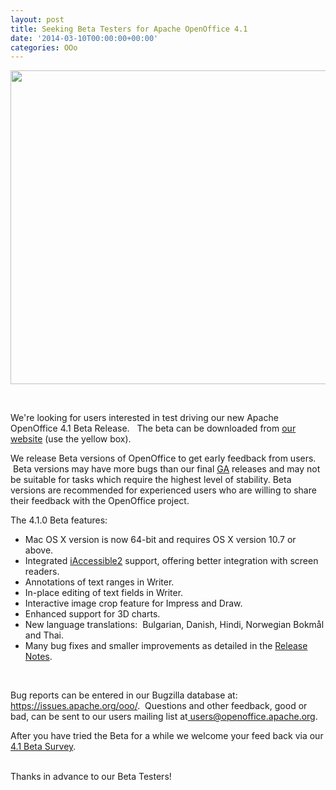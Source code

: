 ```yaml
---
layout: post
title: Seeking Beta Testers for Apache OpenOffice 4.1
date: '2014-03-10T00:00:00+00:00'
categories: OOo
---
```

<div align="center"> <img width="640" height="502" frameborder="0" src="https://blogs.apache.org/OOo/mediaresource/a91517e3-ed44-4121-91d2-a74759a8fc96" /> </div> 
  <p> </p><br /> 
  <p>We're looking for users interested in test driving our new Apache OpenOffice 4.1 Beta Release.&nbsp;&nbsp; The beta can be downloaded from <a href="http://www.openoffice.org/download/">our website</a> (use the yellow box).<br /></p> 
  <p>We release Beta versions of OpenOffice to get early feedback from users. &nbsp;Beta versions may have more bugs than our final <a href="http://en.wikipedia.org/wiki/General_availability#General_availability_.28GA.29">GA</a> releases and may not be suitable for tasks which require the highest level of stability. Beta versions are recommended for experienced users who are willing to share their feedback with the OpenOffice project.<br /> </p> 
  <p>The 4.1.0 Beta features:</p> 
  <ul> 
    <li>Mac OS X version is now 64-bit and requires OS X version 10.7 or above.<br /></li> 
    <li>Integrated <a href="http://en.wikipedia.org/wiki/IAccessible2">iAccessible2</a> support, offering better integration with screen readers. <br /></li> 
    <li>Annotations of text ranges in Writer.<br /></li> 
    <li>In-place editing of text fields in Writer.</li> 
    <li>Interactive image crop feature for Impress and Draw.</li> 
    <li>Enhanced support for 3D charts.</li> 
    <li>New language translations:&nbsp; Bulgarian, Danish, Hindi, Norwegian Bokmål and Thai.</li> 
    <li>Many bug fixes and smaller improvements as detailed in the <a href="https://cwiki.apache.org/confluence/display/OOOUSERS/AOO+4.1+Release+Notes">Release Notes</a>.<br /></li> 
  </ul><br /> 
  <p>
Bug reports can be entered in our Bugzilla database at: <a href="https://issues.apache.org/ooo/" target="_blank">https://issues.apache.org/ooo/</a>. &nbsp;Questions and other feedback, good or bad, can be sent to our users mailing list at<a href="mailto:users@openoffice.apache.org"> users@openoffice.apache.org</a>.</p> 
  <p>After you have tried the Beta for a while we welcome your feed back via our <a href="http://survey.openoffice.org/index.php/732688/">4.1 Beta Survey</a>.<br /></p> 
  <div id=":uz" class="a3s"> <br />
Thanks in advance to our Beta Testers!<br /></div><br />
